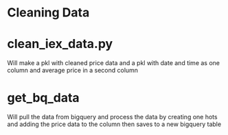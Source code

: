 # Cleaning Data

# clean_iex_data.py

Will make a pkl with cleaned price data and a pkl with date and time as one column and average price in a second column

# get_bq_data

Will pull the data from bigquery and process the data by creating one hots and adding the price data to the column then saves to a new bigquery table
